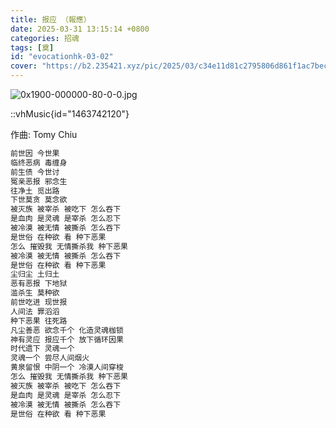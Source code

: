 ```yaml
---
title: 报应 （報應）
date: 2025-03-31 13:15:14 +0800
categories: 招魂
tags: [奠]
id: "evocationhk-03-02"
cover: "https://b2.235421.xyz/pic/2025/03/c34e11d81c2795806d861f1ac7becf72.jpg"
---
```


![0x1900-000000-80-0-0.jpg](https://b2.235421.xyz/pic/2025/03/c34e11d81c2795806d861f1ac7becf72.jpg)

::vhMusic{id="1463742120"}

作曲: Tomy Chiu  

```txt
前世因 今世果
临终恶病 毒缠身
前生债 今世讨
冤亲恶报 邪念生
往净土 觅出路
下世莫贪 莫念欲
被灭族 被宰杀 被吃下 怎么吞下
是血肉 是灵魂 是宰杀 怎么忍下
被冷漠 被无情 被撕杀 怎么吞下
是世俗 在种欲 看 种下恶果
怎么 摧毁我 无情撕杀我 种下恶果
被冷漠 被无情 被撕杀 怎么吞下
是世俗 在种欲 看 种下恶果
尘归尘 土归土
恶有恶报 下地狱
滥杀生 莫种欲
前世吃进 现世报
人间法 罪滔滔
种下恶果 往死路
凡尘善恶 欲念千个 化造灵魂枷锁
神有灵应 报应千个 放下循环因果
时代遗下 灵魂一个 
灵魂一个 尝尽人间烟火
黄泉留恨 中阴一个 冷漠人间穿梭
怎么 摧毁我 无情撕杀我 种下恶果
被灭族 被宰杀 被吃下 怎么吞下
是血肉 是灵魂 是宰杀 怎么忍下
被冷漠 被无情 被撕杀 怎么吞下
是世俗 在种欲 看 种下恶果
```
